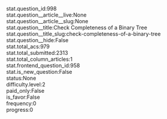 stat.question_id:998  
stat.question__article__live:None  
stat.question__article__slug:None  
stat.question__title:Check Completeness of a Binary Tree  
stat.question__title_slug:check-completeness-of-a-binary-tree  
stat.question__hide:False  
stat.total_acs:979  
stat.total_submitted:2313  
stat.total_column_articles:1  
stat.frontend_question_id:958  
stat.is_new_question:False  
status:None  
difficulty.level:2  
paid_only:False  
is_favor:False  
frequency:0  
progress:0  

